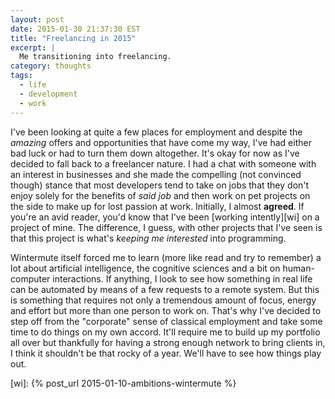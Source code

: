 ```yaml
---
layout: post
date: 2015-01-30 21:37:30 EST
title: "Freelancing in 2015"
excerpt: |
  Me transitioning into freelancing.
category: thoughts
tags:
  - life
  - development
  - work
---
```


I've been looking at quite a few places for employment and despite the
_amazing_ offers and opportunities that have come my way, I've had either bad
luck or had to turn them down altogether. It's okay for now as I've decided to
fall back to a freelancer nature. I had a chat with someone with an interest in
businesses and she made the compelling (not convinced though) stance that
most developers tend to take on jobs that they don't enjoy solely for the
benefits of _said job_ and then work on pet projects on the side to make up for
lost passion at work. Initially, I almost **agreed**. If you're an avid
reader, you'd know that I've been [working intently][wi] on a project of mine.
The difference, I guess, with other projects that I've seen is that this
project is what's _keeping me interested_ into programming.

Wintermute itself forced me to learn (more like read and try to remember) a lot
about artificial intelligence, the cognitive sciences and a bit on
human-computer interactions. If anything, I look to see how something in real
life can be automated by means of a few requests to a remote system. But this
is something that requires not only a tremendous amount of focus, energy and
effort but more than one person to work on. That's why I've decided to step
off from the "corporate" sense of classical employment and take some time to do
things on my own accord. It'll require me to build up my portfolio all over but
thankfully for having a strong enough network to bring clients in, I think it
shouldn't be that rocky of a year. We'll have to see how things play out.

[wi]: {% post_url 2015-01-10-ambitions-wintermute %}
